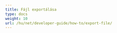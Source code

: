 ```yaml
---
title: Fájl exportálása
type: docs
weight: 10
url: /hu/net/developer-guide/how-to/export-file/
---
```

